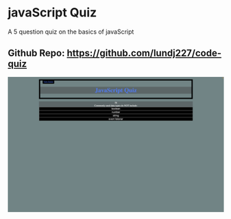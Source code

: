 # javaScript Quiz

A 5 question quiz on the basics of javaScript 

## Github Repo: https://github.com/lundj227/code-quiz

![Alt text](./images/example.png)